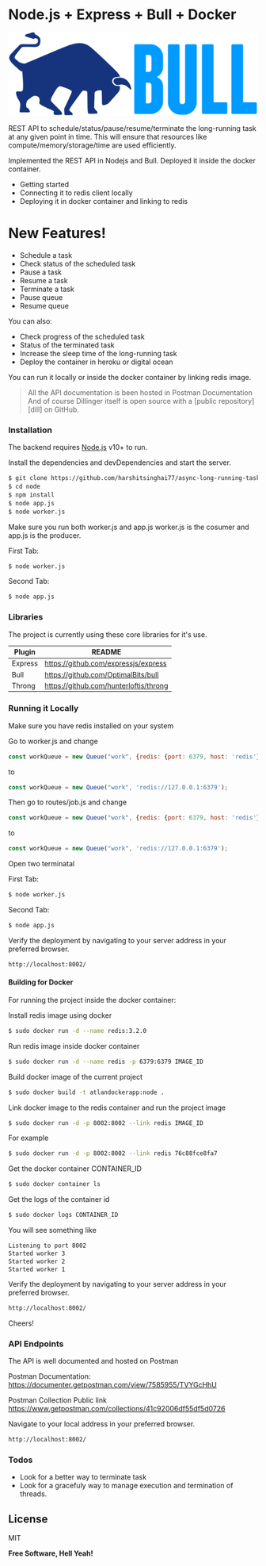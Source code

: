 # Node.js + Express + Bull + Docker

[![N|Solid](https://raw.githubusercontent.com/OptimalBits/bull/develop/support/logo%402x.png)](https://github.com/OptimalBits/bull)

REST API to schedule/status/pause/resume/terminate the long-running task at any given point in time. This will ensure that resources like compute/memory/storage/time are used efficiently.

Implemented the REST API in Nodejs and Bull. Deployed it inside the docker container.

  - Getting started
  - Connecting it to redis client locally
  - Deploying it in docker container and linking to redis

# New Features!

  - Schedule a task
  - Check status of the scheduled task
  - Pause a task
  - Resume a task
  - Terminate a task
  - Pause queue
  - Resume queue


You can also:
  - Check progress of the scheduled task
  - Status of the terminated task
  - Increase the sleep time of the long-running task
  - Deploy the container in heroku or digital ocean

You can run it locally or inside the docker container by linking redis image.

> All the API documentation is been hosted in Postman Documentation
And of course Dillinger itself is open source with a [public repository][dill]
 on GitHub.

### Installation

The backend requires [Node.js](https://nodejs.org/) v10+ to run.

Install the dependencies and devDependencies and start the server.

```sh
$ git clone https://github.com/harshitsinghai77/async-long-running-task.git -b node_bull
$ cd node
$ npm install
$ node app.js
$ node worker.js
```

Make sure you run both worker.js and app.js
worker.js is the cosumer and app.js is the producer. 

First Tab:
```sh
$ node worker.js
```

Second Tab:
```sh
$ node app.js
```

### Libraries 

The project is currently using these core libraries for it's use.

| Plugin | README |
| ------ | ------ |
| Express | https://github.com/expressjs/express |
| Bull | https://github.com/OptimalBits/bull |
| Throng | https://github.com/hunterloftis/throng |

### Running it Locally

Make sure you have redis installed on your system

Go to worker.js and change

``` javascript
const workQueue = new Queue("work", {redis: {port: 6379, host: 'redis'}}); 
```
to
``` javascript
const workQueue = new Queue("work", 'redis://127.0.0.1:6379'); 
```
Then go to routes/job.js and change
``` javascript
const workQueue = new Queue("work", {redis: {port: 6379, host: 'redis'}}); 
```
to
``` javascript
const workQueue = new Queue("work", 'redis://127.0.0.1:6379'); 
```
Open two terminatal

First Tab:
```sh
$ node worker.js
```

Second Tab:
```sh
$ node app.js
```

Verify the deployment by navigating to your server address in your preferred browser.

```sh
http://localhost:8002/
```

#### Building for Docker
For running the project inside the docker container:

Install redis image using docker
```sh
$ sudo docker run -d --name redis:3.2.0
```
Run redis image inside docker container
```sh
$ sudo docker run -d --name redis -p 6379:6379 IMAGE_ID
```

Build docker image of the current project

```sh
$ sudo docker build -t atlandockerapp:node .
```
Link docker image to the redis container and run the project image

```sh
$ sudo docker run -d -p 8002:8002 --link redis IMAGE_ID
```
For example
```sh
$ sudo docker run -d -p 8002:8002 --link redis 76c88fce8fa7
```
Get the docker container CONTAINER_ID
```sh
$ sudo docker container ls
```

Get the logs of the container id
```sh
$ sudo docker logs CONTAINER_ID
```
You will see something like
```text 
Listening to port 8002
Started worker 3
Started worker 2
Started worker 1
```
Verify the deployment by navigating to your server address in your preferred browser.

```sh
http://localhost:8002/
```


Cheers!

### API Endpoints
The API is well documented and hosted on Postman

Postman Documentation: https://documenter.getpostman.com/view/7585955/TVYGcHhU

Postman Collection Public link
https://www.getpostman.com/collections/41c92006df55df5d0726

Navigate to your local address in your preferred browser.

```sh
http://localhost:8002/
```
### Todos

 - Look for a better way to terminate task
 - Look for a gracefuly way to manage execution and termination of threads.

License
----

MIT


**Free Software, Hell Yeah!**
